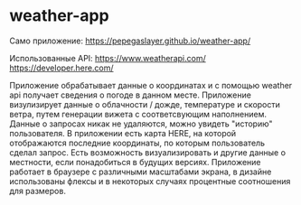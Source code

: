 # weather-app

Само приложение: https://pepegaslayer.github.io/weather-app/

Использованные API: 
https://www.weatherapi.com/
https://developer.here.com/

Приложение обрабатывает данные о координатах и с помощью weather api получает сведения о погоде в данном месте. 
Приложение визулизирует данные о облачности / дожде, температуре и скорости ветра, путем генерации вижета с соответсвующим наполнением.
Данные о запросах никак не удаляются, можно увидеть "историю" пользователя.
В приложении есть карта HERE, на которой отображаются последние координаты, по которым пользователь сделал запрос.
Есть возможность визуализировать и другие данные о местности, если понадобиться в будущих версиях.
Приложение работает в браузере с различными масштабами экрана, в дизайне использованы флексы и в некоторых случаях процентные соотношения для размеров.

